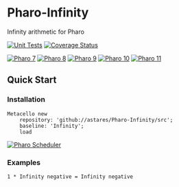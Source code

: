 # Pharo-Infinity
Infinity arithmetic for Pharo

[![Unit Tests](https://github.com/astares/Pharo-Infinity/workflows/Unit%20Tests/badge.svg?branch=main)](https://github.com/astares/Pharo-Infinity/actions?query=workflow%3AUnit%20Tests)
[![Coverage Status](https://codecov.io/github/astares/Pharo-Infinity/coverage.svg?branch=main)](https://codecov.io/gh/astares/Pharo-Infinity/branch/main)

[![Pharo 7](https://img.shields.io/badge/Pharo-7.0-%23aac9ff.svg)](https://pharo.org/download)
[![Pharo 8](https://img.shields.io/badge/Pharo-8.0-%23aac9ff.svg)](https://pharo.org/download)
[![Pharo 9](https://img.shields.io/badge/Pharo-9.0-%23aac9ff.svg)](https://pharo.org/download)
[![Pharo 10](https://img.shields.io/badge/Pharo-10-%23aac9ff.svg)](https://pharo.org/download)
[![Pharo 11](https://img.shields.io/badge/Pharo-11-%23aac9ff.svg)](https://pharo.org/download)


## Quick Start
### Installation

```Smalltalk
Metacello new 
    repository: 'github://astares/Pharo-Infinity/src';
    baseline: 'Infinity';
    load
```

[![Pharo Scheduler](https://img.youtube.com/vi/5XmfsXLrkxM/0.jpg)](https://www.youtube.com/watch?v=5XmfsXLrkxM)

### Examples

```Smalltalk
1 * Infinity negative = Infinity negative
```
